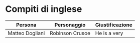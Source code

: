 # Compiti di inglese

|Persona|Personaggio|Giustificazione|
|---|---|---|
|Matteo Dogliani|Robinson Crusoe|He is a very 
<!--stackedit_data:
eyJoaXN0b3J5IjpbMTEzNzkxNzU0OF19
-->